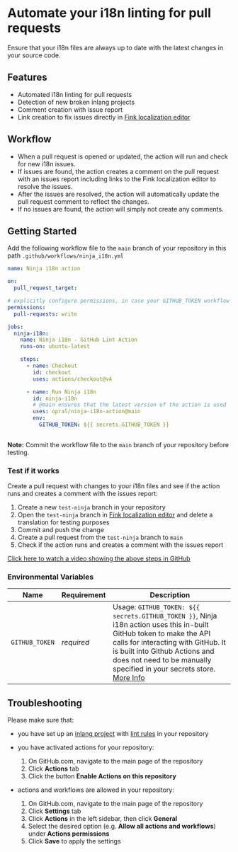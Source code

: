 <doc-image src="https://cdn.jsdelivr.net/gh/opral/monorepo@latest/inlang/source-code/github-lint-action/assets/ninja-i18n-cover.webp"></doc-image>

# Automate your i18n linting for pull requests

Ensure that your i18n files are always up to date with the latest changes in your source code.

## Features

- Automated i18n linting for pull requests
- Detection of new broken inlang projects
- Comment creation with issue report
- Link creation to fix issues directly in [Fink localization editor](https://inlang.com/m/tdozzpar/app-inlang-finkLocalizationEditor)

## Workflow

<doc-video src="https://cdn.jsdelivr.net/gh/opral/monorepo@latest/inlang/source-code/github-lint-action/assets/Ninja-showcase.mp4"></doc-video>

- When a pull request is opened or updated, the action will run and check for new i18n issues.
- If issues are found, the action creates a comment on the pull request with an issues report including links to the Fink localization editor to resolve the issues.
- After the issues are resolved, the action will automatically update the pull request comment to reflect the changes.
- If no issues are found, the action will simply not create any comments.

## Getting Started

Add the following workflow file to the `main` branch of your repository in this path `.github/workflows/ninja_i18n.yml`

```yml
name: Ninja i18n action

on:
  pull_request_target:

# explicitly configure permissions, in case your GITHUB_TOKEN workflow permissions are set to read-only in repository settings
permissions: 
  pull-requests: write

jobs:
  ninja-i18n:
    name: Ninja i18n - GitHub Lint Action
    runs-on: ubuntu-latest

    steps:
      - name: Checkout
        id: checkout
        uses: actions/checkout@v4

      - name: Run Ninja i18n
        id: ninja-i18n
        # @main ensures that the latest version of the action is used
        uses: opral/ninja-i18n-action@main
        env:
          GITHUB_TOKEN: ${{ secrets.GITHUB_TOKEN }}
          
```

**Note:** Commit the workflow file to the `main` branch of your repository before testing.

### Test if it works

Create a pull request with changes to your i18n files and see if the action runs and creates a comment with the issues report:

1. Create a new `test-ninja` branch in your repository
2. Open the `test-ninja` branch in [Fink localization editor](https://fink.inlang.com) and delete a translation for testing purposes
3. Commit and push the change
4. Create a pull request from the `test-ninja` branch to `main`
5. Check if the action runs and creates a comment with the issues report

[Click here to watch a video showing the above steps in GitHub](https://www.loom.com/share/c4d15fefb0854ca4b75a85cdb0d2c7e3)

### Environmental Variables

| Name                  | Requirement | Description |
| --------------------- | ----------- | ----------- |
| `GITHUB_TOKEN`        | _required_ | Usage: `GITHUB_TOKEN: ${{ secrets.GITHUB_TOKEN }}`,  Ninja i18n action uses this in-built GitHub token to make the API calls for interacting with GitHub. It is built into Github Actions and does not need to be manually specified in your secrets store. [More Info](https://help.github.com/en/actions/configuring-and-managing-workflows/authenticating-with-the-github_token)|

## Troubleshooting

Please make sure that:
- you have set up an [inlang project](https://inlang.com//documentation/concept/project) with [lint rules](https://inlang.com/c/lint-rules) in your repository
- you have activated actions for your repository:

    1. On GitHub.com, navigate to the main page of the repository
    2. Click **Actions** tab
    3. Click the button **Enable Actions on this repository**
- actions and workflows are allowed in your repository:

    1. On GitHub.com, navigate to the main page of the repository
    2. Click **Settings** tab
    3. Click **Actions** in the left sidebar, then click **General**
    4. Select the desired option (e.g. **Allow all actions and workflows**) under **Actions permissions**
    5. Click **Save** to apply the settings

<br>